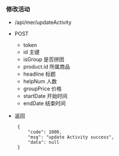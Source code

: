 
### 修改活动
 - /api/mer/updateActivity
 - POST
    - token   
    - id           主键
    - isGroup      是否拼团
    - product.id   所属商品
    - headline     标题
    - helpNum      人数
    - groupPrice   价格
    - startDate    开始时间
    - endDate      结束时间   
    
 - 返回
    
        {
            "code": 1000,
            "msg": "update Activity success",
            "data": null 
        }
        